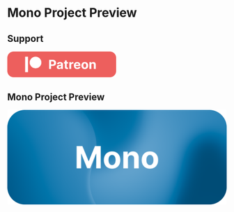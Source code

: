 # Mono Project Preview

## Support
<div>
    <a href="https://www.patreon.com/witalihirsch">
        <img src="images/patreon.png" width="250px" >
    </a>
</div>

## Mono Project Preview
<div align="center">
    <a href="https://witalihirsch.github.io/mono.html">
        <img src="images/monoproject.png" width="600px" >
    </a>
</div> 